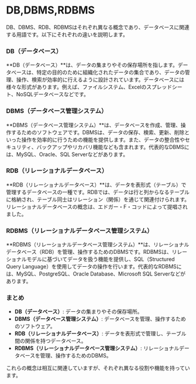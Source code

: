 # DB,DBMS,RDBMS

DB、DBMS、RDB、RDBMSはそれぞれ異なる概念であり、データベースに関連する用語です。以下にそれぞれの違いを説明します。

### DB（データベース）

**DB（データベース）**は、データの集まりやその保存場所を指します。データベースは、特定の目的のために組織化されたデータの集合であり、データの管理、操作、検索が効率的に行えるように設計されています。データベースには様々な形式があります。例えば、ファイルシステム、Excelのスプレッドシート、NoSQLデータベースなどです。

### DBMS（データベース管理システム）

**DBMS（データベース管理システム）**は、データベースを作成、管理、操作するためのソフトウェアです。DBMSは、データの保存、検索、更新、削除といった操作を効率的に行うための機能を提供します。また、データの整合性やセキュリティ、バックアップやリカバリ機能なども含まれます。代表的なDBMSには、MySQL、Oracle、SQL Serverなどがあります。

### RDB（リレーショナルデータベース）

**RDB（リレーショナルデータベース）**は、データを表形式（テーブル）で管理するデータベースの一種です。RDBでは、データは行と列からなるテーブルに格納され、テーブル同士はリレーション（関係）を通じて関連付けられます。リレーショナルデータベースの概念は、エドガー・F・コッドによって提唱されました。

### RDBMS（リレーショナルデータベース管理システム）

**RDBMS（リレーショナルデータベース管理システム）**は、リレーショナルデータベース（RDB）を管理、操作するためのDBMSです。RDBMSは、リレーショナルモデルに基づいてデータを扱う機能を提供し、SQL（Structured Query Language）を使用してデータの操作を行います。代表的なRDBMSには、MySQL、PostgreSQL、Oracle Database、Microsoft SQL Serverなどがあります。

### まとめ

- **DB（データベース）**: データの集まりやその保存場所。
- **DBMS（データベース管理システム）**: データベースを管理、操作するためのソフトウェア。
- **RDB（リレーショナルデータベース）**: データを表形式で管理し、テーブル間の関係を持つデータベース。
- **RDBMS（リレーショナルデータベース管理システム）**: リレーショナルデータベースを管理、操作するためのDBMS。

これらの概念は相互に関連していますが、それぞれ異なる役割や機能を持っています。